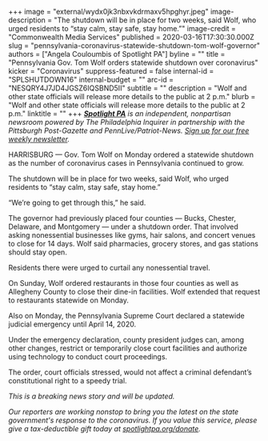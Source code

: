 +++
image = "external/wydx0jk3nbxvkdrmaxv5hpghyr.jpeg"
image-description = "The shutdown will be in place for two weeks, said Wolf, who urged residents to “stay calm, stay safe, stay home.”"
image-credit = "Commonwealth Media Services"
published = 2020-03-16T17:30:30.000Z
slug = "pennsylvania-coronavirus-statewide-shutdown-tom-wolf-governor"
authors = ["Angela Couloumbis of Spotlight PA"]
byline = ""
title = "Pennsylvania Gov. Tom Wolf orders statewide shutdown over coronavirus"
kicker = "Coronavirus"
suppress-featured = false
internal-id = "SPLSHUTDOWN16"
internal-budget = ""
arc-id = "NESQRY4J7JD4JGSZ6IQSBND5II"
subtitle = ""
description = "Wolf and other state officials will release more details to the public at 2 p.m."
blurb = "Wolf and other state officials will release more details to the public at 2 p.m."
linktitle = ""
+++
<a href="https://www.spotlightpa.org/"><i><b>Spotlight PA</b></i></a><i> is an independent, nonpartisan newsroom powered by The Philadelphia Inquirer in partnership with the Pittsburgh Post-Gazette and PennLive/Patriot-News. </i><a href="https://www.spotlightpa.org/newsletters"><i>Sign up for our free weekly newsletter</i></a><i>.</i>

HARRISBURG — Gov. Tom Wolf on Monday ordered a statewide shutdown as the number of coronavirus cases in Pennsylvania continued to grow.

The shutdown will be in place for two weeks, said Wolf, who urged residents to “stay calm, stay safe, stay home.”

“We’re going to get through this,” he said.

The governor had previously placed four counties — Bucks, Chester, Delaware, and Montgomery — under a shutdown order. That involved asking nonessential businesses like gyms, hair salons, and concert venues to close for 14 days. Wolf said pharmacies, grocery stores, and gas stations should stay open.

Residents there were urged to curtail any nonessential travel.

On Sunday, Wolf ordered restaurants in those four counties as well as Allegheny County to close their dine-in facilities. Wolf extended that request to restaurants statewide on Monday.

Also on Monday, the Pennsylvania Supreme Court declared a statewide judicial emergency until April 14, 2020.

Under the emergency declaration, county president judges can, among other changes, restrict or temporarily close court facilities and authorize using technology to conduct court proceedings.

The order, court officials stressed, would not affect a criminal defendant’s constitutional right to a speedy trial.

<i>This is a breaking news story and will be updated.</i>

<i>Our reporters are working nonstop to bring you the latest on the state government's response to the coronavirus. If you value this service, please give a tax-deductible gift today at </i><a href="https://www.spotlightpa.org/donate"><i>spotlightpa.org/donate</i></a><i>.</i>